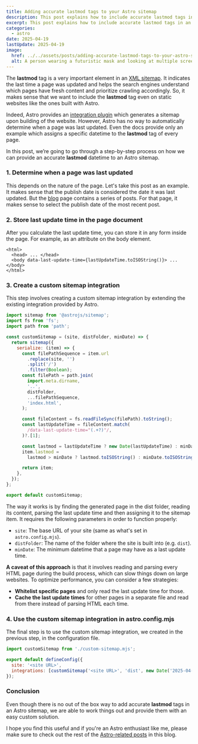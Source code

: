 ```yaml
---
title: Adding accurate lastmod tags to your Astro sitemap
description: This post explains how to include accurate lastmod tags in an Astro sitemap by reading page update times during build, using a simple custom integration
excerpt: This post explains how to include accurate lastmod tags in an Astro sitemap by reading last update times from your pages during the build process. It covers a simple custom integration and offers tips for keeping the build efficient, even on larger sites.
categories:
  - astro
date: 2025-04-19
lastUpdate: 2025-04-19
image:
  href: ../../assets/posts/adding-accurate-lastmod-tags-to-your-astro-sitemap/person-with-mask.png
  alt: A person wearing a futuristic mask and looking at multiple screens
---
```


The **lastmod** tag is a very important element in an <a href="https://yoast.com/what-is-an-xml-sitemap-and-why-should-you-have-one/" target="_blank" rel="noreferrer">XML sitemap</a>. It indicates the last time a page was updated and helps the search engines understand which pages have fresh content and prioritize crawling accordingly. So, it makes sense that we want to include the **lastmod** tag even on static websites like the ones built with Astro.

Indeed, Astro provides an <a href="https://docs.astro.build/en/guides/integrations-guide/sitemap/" target="_blank" rel="noreferrer">integration plugin</a> which generates a sitemap upon building of the website. However, Astro has no way to automatically determine when a page was last updated. Even the docs provide only an example which assigns a specific datetime to the **lastmod** tag of every page.

In this post, we’re going to go through a step-by-step process on how we can provide an accurate **lastmod** datetime to an Astro sitemap.

### 1. Determine when a page was last updated

This depends on the nature of the page. Let's take this post as an example. It makes sense that the publish date is considered the date it was last updated. But the [blog](/blog/) page contains a series of posts. For that page, it makes sense to select the publish date of the most recent post.

### 2. Store last update time in the page document

After you calculate the last update time, you can store it in any form inside the page. For example, as an attribute on the body element.

```astro title="src/pages/index.astro"
<html>
  <head> ... </head>
  <body data-last-update-time={lastUpdateTime.toISOString()}> ... </body>
</html>
```

### 3. Create a custom sitemap integration

This step involves creating a custom sitemap integration by extending the existing integration provided by Astro.

```js title="custom-sitemap.mjs"
import sitemap from '@astrojs/sitemap';
import fs from 'fs';
import path from 'path';

const customSitemap = (site, distFolder, minDate) => {
  return sitemap({
    serialize: (item) => {
      const filePathSequence = item.url
        .replace(site, '')
        .split('/')
        .filter(Boolean);
      const filePath = path.join(
        import.meta.dirname,
        '..',
        distFolder,
        ...filePathSequence,
        'index.html',
      );

      const fileContent = fs.readFileSync(filePath).toString();
      const lastUpdateTime = fileContent.match(
        /data-last-update-time="(.+?)"/,
      )?.[1];

      const lastmod = lastUpdateTime ? new Date(lastUpdateTime) : minDate;
      item.lastmod =
        lastmod > minDate ? lastmod.toISOString() : minDate.toISOString();

      return item;
    },
  });
};

export default customSitemap;
```

The way it works is by finding the generated page in the dist folder, reading its content, parsing the last update time and then assigning it to the sitemap item. It requires the following parameters in order to function properly:

- `site`: The base URL of your site (same as what's set in `astro.config.mjs`).
- `distFolder`: The name of the folder where the site is built into (e.g. `dist`).
- `minDate`: The minimum datetime that a page may have as a last update time.

**A caveat of this approach** is that it involves reading and parsing every HTML page during the build process, which can slow things down on large websites. To optimize performance, you can consider a few strategies:

- **Whitelist specific pages** and only read the last update time for those.
- **Cache the last update times** for other pages in a separate file and read from there instead of parsing HTML each time.

### 4. Use the custom sitemap integration in astro.config.mjs

The final step is to use the custom sitemap integration, we created in the previous step, in the configuration file.

```js title="astro.config.mjs"
import customSitemap from './custom-sitemap.mjs';

export default defineConfig({
  site: '<site URL>',
  integrations: [customSitemap('<site URL>', 'dist', new Date('2025-04-19'))],
});
```

### Conclusion

Even though there is no out of the box way to add accurate **lastmod** tags in an Astro sitemap, we are able to work things out and provide them with an easy custom solution.

I hope you find this useful and if you're an Astro enthusiast like me, please make sure to check out the rest of the [Astro-related posts](/blog/category/astro/) in this blog.

